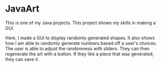# JavaArt
This is one of my Java projects. This project shows my skills in making a GUI.

Here, I made a GUI to display randomly generated shapes. It also shows how I am able to randomly generate numbers based off a user's choices. The user is able to adjust the randomness with sliders. They can then regenerate the art with a button. If they like a piece that was generated, they can save it.

